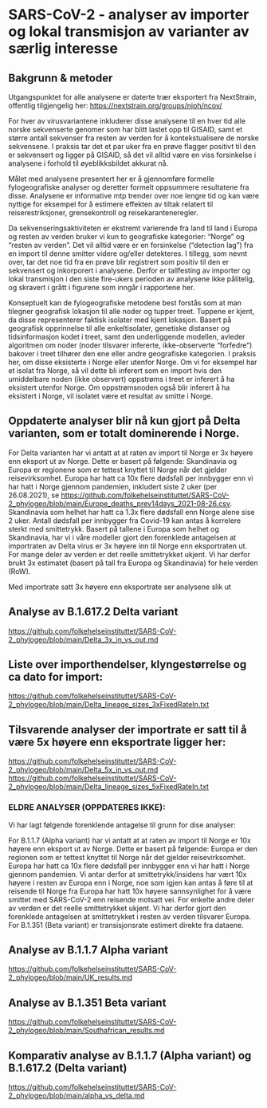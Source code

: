 # SARS-CoV-2 - analyser av importer og lokal transmisjon av varianter av særlig interesse

## Bakgrunn & metoder

Utgangspunktet for alle analysene er daterte trær eksportert fra NextStrain, offentlig tilgjengelig her: https://nextstrain.org/groups/niph/ncov/

For hver av virusvariantene inkluderer disse analysene til en hver tid alle norske sekvenserte genomer som har blitt lastet opp til GISAID, samt et større antall sekvenser fra resten av verden for å kontekstualisere de norske sekvensene. I praksis tar det et par uker fra en prøve flagger positivt til den er sekvensert og ligger på GISAID, så det vil alltid være en viss forsinkelse i analysene i forhold til øyeblikksbildet akkurat nå. 

Målet med analysene presentert her er å gjennomføre formelle fylogeografiske analyser og deretter formelt oppsummere resultatene fra disse. Analysene er informative mtp trender over noe lengre tid og kan være nyttige for eksempel for å estimere effekten av tiltak relatert til reiserestriksjoner, grensekontroll og reisekaranteneregler. 

Da sekvenseringsaktiviteten er ekstremt varierende fra land til land i Europa og resten av verden bruker vi kun to geografiske kategorier: “Norge” og “resten av verden”. Det vil alltid være er en forsinkelse (“detection lag”) fra en import til denne smitter videre og/eller detekteres. I tillegg, som nevnt over, tar det noe tid fra en prøve blir registrert som positiv til den er sekvensert og inkorporert i analysene. Derfor er tallfesting av importer og lokal transmisjon i den siste fire-ukers perioden av analysene ikke pålitelig, og skravert i grått i figurene som inngår i rapportene her.

Konseptuelt kan de fylogeografiske metodene best forstås som at man tilegner geografisk lokasjon til alle noder og tupper treet. Tuppene er kjent, da disse representerer faktisk isolater med kjent lokasjon. Basert på geografisk opprinnelse til alle enkeltisolater, genetiske distanser og tidsinformasjon kodet i treet, samt den underliggende modellen, avleder algoritmen om noder (noder tilsvarer infererte, ikke-observerte “forfedre”) bakover i treet tilhører den ene eller andre geografiske kategorien. I praksis her, om disse eksisterte i Norge eller utenfor Norge. Om vi for eksempel har et isolat fra Norge, så vil dette bli inferert som en import hvis den umiddelbare noden (ikke observert) oppstrøms i treet er inferert å ha eksistert utenfor Norge. Om oppstrømsnoden også blir inferert å ha eksistert i Norge, vil isolatet være et resultat av smitte i Norge.

## Oppdaterte analyser blir nå kun gjort på Delta varianten, som er totalt dominerende i Norge.

For Delta varianten har vi antatt at at raten av import til Norge er 3x høyere enn eksport ut av Norge. Dette er basert på følgende: Skandinavia og Europa er regionene som er tettest knyttet til Norge når det gjelder reisevirksomhet. Europa har hatt ca 10x flere dødsfall per innbygger enn vi har hatt i Norge gjennom pandemien, inkludert siste 2 uker (per 26.08.2021), se https://github.com/folkehelseinstituttet/SARS-CoV-2_phylogeo/blob/main/Europe_deaths_prev14days_2021-08-26.csv. Skandinavia som helhet har hatt ca 1.3x flere dødsfall enn Norge alene sise 2 uker. Antall dødsfall per innbygger fra Covid-19 kan antas å korrelere sterkt med smittetrykk. Basert på tallene i Europa som helhet og Skandinavia, har vi i våre modeller gjort den forenklede antagelsen at importraten av Delta virus er 3x høyere inn til Norge enn eksportraten ut. For mange deler av verden er det reelle smittetrykket ukjent. Vi har derfor brukt 3x estimatet (basert på tall fra Europa og Skandinavia) for hele verden (RoW). 

Med importrate satt 3x høyere enn eksportrate ser analysene slik ut

## Analyse av B.1.617.2 Delta variant
https://github.com/folkehelseinstituttet/SARS-CoV-2_phylogeo/blob/main/Delta_3x_in_vs_out.md

## Liste over importhendelser, klyngestørrelse og ca dato for import:
https://github.com/folkehelseinstituttet/SARS-CoV-2_phylogeo/blob/main/Delta_lineage_sizes_3xFixedRateIn.txt


## Tilsvarende analyser der importrate er satt til å være 5x høyere enn eksportrate ligger her:
https://github.com/folkehelseinstituttet/SARS-CoV-2_phylogeo/blob/main/Delta_5x_in_vs_out.md
https://github.com/folkehelseinstituttet/SARS-CoV-2_phylogeo/blob/main/Delta_lineage_sizes_5xFixedRateIn.txt

###

###

### ELDRE ANALYSER (OPPDATERES IKKE):

Vi har lagt følgende forenklende antagelse til grunn for dise analyser:

For B.1.1.7 (Alpha variant) har vi antatt at at raten av import til Norge er 10x høyere enn eksport ut av Norge. Dette er basert på følgende: Europa er den regionen som er tettest knyttet til Norge når det gjelder reisevirksomhet. Europa har hatt ca 10x flere dødsfall per innbygger enn vi har hatt i Norge gjennom pandemien. Vi antar derfor at smittetrykk/insidens har vært 10x høyere i resten av Europa enn i Norge, noe som igjen kan antas å føre til at reisende til Norge fra Europa har hatt 10x høyere sannsynlighet for å være smittet med SARS-CoV-2 enn reisende motsatt vei. For enkelte andre deler av verden er det reelle smittetrykket ukjent. Vi har derfor gjort den forenklede antagelsen at smittetrykket i resten av verden tilsvarer Europa. For B.1.351 (Beta variant) er transisjonsrate estimert direkte fra dataene.


## Analyse av B.1.1.7 Alpha variant
https://github.com/folkehelseinstituttet/SARS-CoV-2_phylogeo/blob/main/UK_results.md

## Analyse av B.1.351 Beta variant
https://github.com/folkehelseinstituttet/SARS-CoV-2_phylogeo/blob/main/Southafrican_results.md

## Komparativ analyse av B.1.1.7 (Alpha variant) og B.1.617.2 (Delta variant)
https://github.com/folkehelseinstituttet/SARS-CoV-2_phylogeo/blob/main/alpha_vs_delta.md

